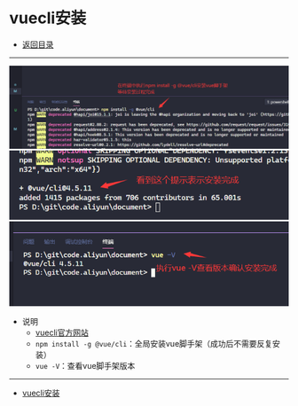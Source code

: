 # vuecli安装

- [返回目录](./README.md)

---

<section class="img-flex-box" >
  <section><img  src="../../images/webfront/vuecli/vuecli-0001.png" alt=""></section>
  <section><img  src="../../images/webfront/vuecli/vuecli-0002.png" alt=""></section>
  <section><img  src="../../images/webfront/vuecli/vuecli-0003.png" alt=""></section>
</section>

- 说明
  - [vuecli官方网站](https://cli.vuejs.org/zh/)
  - `npm install -g @vue/cli`：全局安装vue脚手架（成功后不需要反复安装）
  - `vue -V`：查看vue脚手架版本

---

- [vuecli安装](#vuecli安装)

<!-- js处理背景和css样式 -->
<script type="module" src="https://huhuiyu.top/js/github.js"></script>
